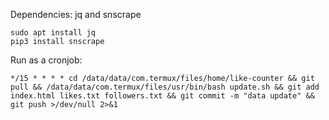 Dependencies: jq and snscrape

```
sudo apt install jq
pip3 install snscrape
```

Run as a cronjob:
```
*/15 * * * * cd /data/data/com.termux/files/home/like-counter && git pull && /data/data/com.termux/files/usr/bin/bash update.sh && git add index.html likes.txt followers.txt && git commit -m "data update" && git push >/dev/null 2>&1
```
